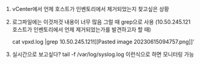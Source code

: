 1. vCenter에서 언제 호스트가 인벤토리에서 제거되었는지 찾고싶은 상황
2. 로그파일에는 이것저것 내용이 너무 많음
   그럴 때 grep으로 사용
   (10.50.245.121 호스트가 인벤토리에서 언제 제거되었는가를 발견하고자 할 때)
   
    cat vpxd.log |grep 10.50.245.121![[Pasted image 20230615094757.png]]'
    

3. 실시간으로 보고싶다? tail -f /var/log/syslog.log 이런식으로 하면 모니터링 가능
